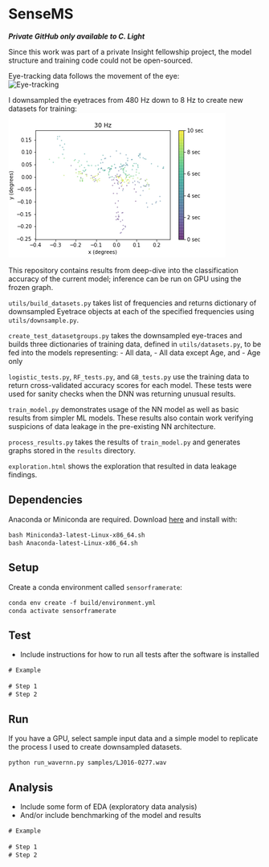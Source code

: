 # SenseMS
*****Private GitHub only available to C. Light*****

Since this work was part of a private Insight fellowship project, the model structure and training code could not be open-sourced.

Eye-tracking data follows the movement of the eye: <br />
![Eye-tracking](https://media.giphy.com/media/blle4NCmxmMne/giphy.gif)

I downsampled the eyetraces from 480 Hz down to 8 Hz to create new datasets for training:
![Model](img/downsampling.gif)

This repository contains results from deep-dive into the classification accuracy of the current model; inference can be run on GPU using the frozen graph.

`utils/build_datasets.py` takes list of frequencies and returns dictionary of downsampled Eyetrace objects at each of the specified frequencies using `utils/downsample.py`.

`create_test_datasetgroups.py` takes the downsampled eye-traces and builds three
dictionaries of training data, defined in `utils/datasets.py`, to be fed into
the models representing:
	- All data,
	- All data except Age, and
	- Age only

`logistic_tests.py`, `RF_tests.py`, and `GB_tests.py` use the training data to return cross-validated accuracy scores for each model. These tests were used for sanity checks when the DNN was returning unusual results.

`train_model.py` demonstrates usage of the NN model as well as basic results from simpler ML models. These results also contain work verifying suspicions of data leakage in the pre-existing NN architecture.

`process_results.py` takes the results of `train_model.py` and generates graphs stored in the `results` directory.

`exploration.html` shows the exploration that resulted in data leakage findings.



## Dependencies
Anaconda or Miniconda are required. Download [here](https://conda.io/en/latest/miniconda.html) and install with:
```
bash Miniconda3-latest-Linux-x86_64.sh
bash Anaconda-latest-Linux-x86_64.sh
```


## Setup
Create a conda environment called `sensorframerate`:
```
conda env create -f build/environment.yml
conda activate sensorframerate
```


## Test
- Include instructions for how to run all tests after the software is installed
```
# Example

# Step 1
# Step 2
```


## Run
If you have a GPU, select sample input data and a simple model to replicate the process I used to create downsampled datasets.
```
python run_wavernn.py samples/LJ016-0277.wav
```


## Analysis
- Include some form of EDA (exploratory data analysis)
- And/or include benchmarking of the model and results
```
# Example

# Step 1
# Step 2
```
